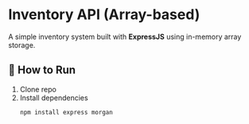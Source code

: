 # Inventory API (Array-based)

A simple inventory system built with **ExpressJS** using in-memory array storage.

## 🚀 How to Run
1. Clone repo
2. Install dependencies
   ```bash
   npm install express morgan
